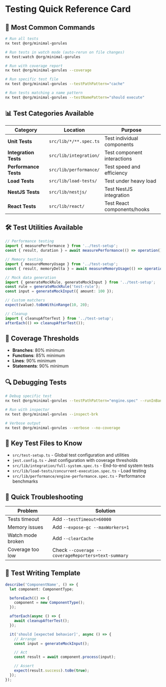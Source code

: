 # Testing Quick Reference Card

## 🚀 Most Common Commands

```bash
# Run all tests
nx test @org/minimal-gorules

# Run tests in watch mode (auto-rerun on file changes)
nx test:watch @org/minimal-gorules

# Run with coverage report
nx test @org/minimal-gorules --coverage

# Run specific test file
nx test @org/minimal-gorules --testPathPattern="cache"

# Run tests matching a name pattern
nx test @org/minimal-gorules --testNamePattern="should execute"
```

## 📊 Test Categories Available

| Category              | Location               | Purpose                     |
| --------------------- | ---------------------- | --------------------------- |
| **Unit Tests**        | `src/lib/*/**.spec.ts` | Test individual components  |
| **Integration Tests** | `src/lib/integration/` | Test component interactions |
| **Performance Tests** | `src/lib/performance/` | Test speed and efficiency   |
| **Load Tests**        | `src/lib/load-tests/`  | Test under heavy load       |
| **NestJS Tests**      | `src/lib/nestjs/`      | Test NestJS integration     |
| **React Tests**       | `src/lib/react/`       | Test React components/hooks |

## 🛠️ Test Utilities Available

```typescript
// Performance testing
import { measurePerformance } from '../test-setup';
const { result, duration } = await measurePerformance(() => operation(), 100);

// Memory testing
import { measureMemoryUsage } from '../test-setup';
const { result, memoryDelta } = await measureMemoryUsage(() => operation());

// Mock data generation
import { generateMockRule, generateMockInput } from '../test-setup';
const rule = generateMockRule('test-rule');
const input = generateMockInput({ amount: 100 });

// Custom matchers
expect(value).toBeWithinRange(10, 20);

// Cleanup
import { cleanupAfterTest } from '../test-setup';
afterEach(() => cleanupAfterTest());
```

## 🎯 Coverage Thresholds

- **Branches**: 80% minimum
- **Functions**: 85% minimum
- **Lines**: 90% minimum
- **Statements**: 90% minimum

## 🔍 Debugging Tests

```bash
# Debug specific test
nx test @org/minimal-gorules --testPathPattern="engine.spec" --runInBand

# Run with inspector
nx test @org/minimal-gorules --inspect-brk

# Verbose output
nx test @org/minimal-gorules --verbose --no-coverage
```

## 📁 Key Test Files to Know

- `src/test-setup.ts` - Global test configuration and utilities
- `jest.config.ts` - Jest configuration with coverage thresholds
- `src/lib/integration/full-system.spec.ts` - End-to-end system tests
- `src/lib/load-tests/concurrent-execution.spec.ts` - Load testing
- `src/lib/performance/engine-performance.spec.ts` - Performance benchmarks

## 🚨 Quick Troubleshooting

| Problem           | Solution                                            |
| ----------------- | --------------------------------------------------- |
| Tests timeout     | Add `--testTimeout=60000`                           |
| Memory issues     | Add `--expose-gc --maxWorkers=1`                    |
| Watch mode broken | Add `--clearCache`                                  |
| Coverage too low  | Check `--coverage --coverageReporters=text-summary` |

## 📝 Test Writing Template

```typescript
describe('ComponentName', () => {
  let component: ComponentType;

  beforeEach(() => {
    component = new ComponentType();
  });

  afterEach(async () => {
    await cleanupAfterTest();
  });

  it('should [expected behavior]', async () => {
    // Arrange
    const input = generateMockInput();

    // Act
    const result = await component.process(input);

    // Assert
    expect(result.success).toBe(true);
  });
});
```
